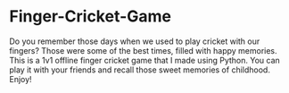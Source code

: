 # Finger-Cricket-Game
Do you remember those days when we used to play cricket with our fingers? Those were some of the best times, filled with happy memories. This is a 1v1 offline finger cricket game that I made using Python. You can play it with your friends and recall those sweet memories of childhood. Enjoy!
